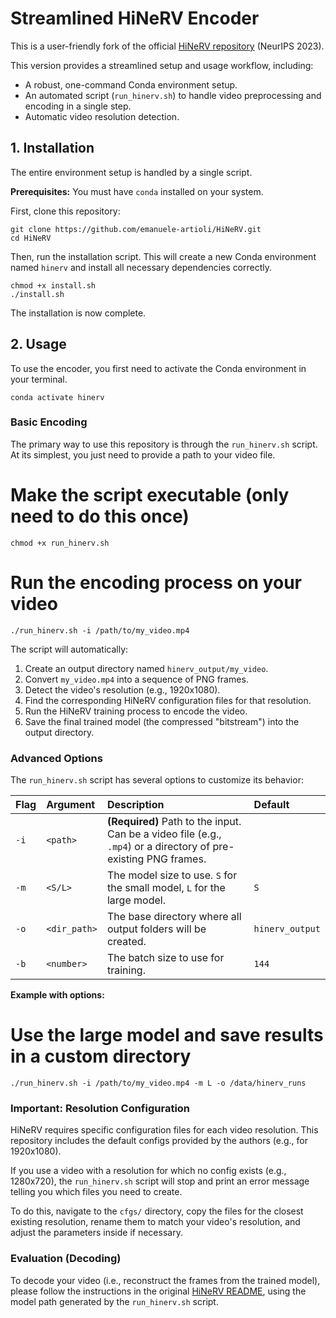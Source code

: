 # **Streamlined HiNeRV Encoder**

This is a user-friendly fork of the official [HiNeRV repository](https://github.com/hmkx/HiNeRV) (NeurIPS 2023).

This version provides a streamlined setup and usage workflow, including:

* A robust, one-command Conda environment setup.  
* An automated script (`run_hinerv.sh`) to handle video preprocessing and encoding in a single step.  
* Automatic video resolution detection.

## **1\. Installation**

The entire environment setup is handled by a single script.

**Prerequisites:** You must have `conda` installed on your system.

First, clone this repository:
```
git clone https://github.com/emanuele-artioli/HiNeRV.git
cd HiNeRV
```
Then, run the installation script. This will create a new Conda environment named `hinerv` and install all necessary dependencies correctly.
```
chmod +x install.sh  
./install.sh
```
The installation is now complete.

## **2\. Usage**

To use the encoder, you first need to activate the Conda environment in your terminal.
```
conda activate hinerv
```
### **Basic Encoding**

The primary way to use this repository is through the `run_hinerv.sh` script. At its simplest, you just need to provide a path to your video file.

# Make the script executable (only need to do this once) 
``` 
chmod +x run_hinerv.sh
```
# Run the encoding process on your video
```  
./run_hinerv.sh -i /path/to/my_video.mp4
```
The script will automatically:

1. Create an output directory named `hinerv_output/my_video`.  
2. Convert `my_video.mp4` into a sequence of PNG frames.  
3. Detect the video's resolution (e.g., 1920x1080).  
4. Find the corresponding HiNeRV configuration files for that resolution.  
5. Run the HiNeRV training process to encode the video.  
6. Save the final trained model (the compressed "bitstream") into the output directory.

### **Advanced Options**

The `run_hinerv.sh` script has several options to customize its behavior:

| Flag | Argument | Description | Default |
| :---- | :---- | :---- | :---- |
| `-i` | `<path>` | **(Required)** Path to the input. Can be a video file (e.g., `.mp4`) or a directory of pre-existing PNG frames. |  |
| `-m` | `<S/L>` | The model size to use. `S` for the small model, `L` for the large model. | `S` |
| `-o` | `<dir_path>` | The base directory where all output folders will be created. | `hinerv_output` |
| `-b` | `<number>` | The batch size to use for training. | `144` |

**Example with options:**

# Use the large model and save results in a custom directory
```  
./run_hinerv.sh -i /path/to/my_video.mp4 -m L -o /data/hinerv_runs
```
### **Important: Resolution Configuration**

HiNeRV requires specific configuration files for each video resolution. This repository includes the default configs provided by the authors (e.g., for 1920x1080).

If you use a video with a resolution for which no config exists (e.g., 1280x720), the `run_hinerv.sh` script will stop and print an error message telling you which files you need to create.

To do this, navigate to the `cfgs/` directory, copy the files for the closest existing resolution, rename them to match your video's resolution, and adjust the parameters inside if necessary.

### **Evaluation (Decoding)**

To decode your video (i.e., reconstruct the frames from the trained model), please follow the instructions in the original [HiNeRV README](https://www.google.com/search?q=https://github.com/hmkx/HiNeRV/blob/main/README.md%23evaluation), using the model path generated by the `run_hinerv.sh` script.

